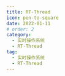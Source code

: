 ```yaml
---
title: RT-Thread
icon: pen-to-square
date: 2022-01-11
# order: 2
category:
  - 实时操作系统
  - RT-Thread
tag:
  - 实时操作系统
  - RT-Thread
---
```


<Catalog />
